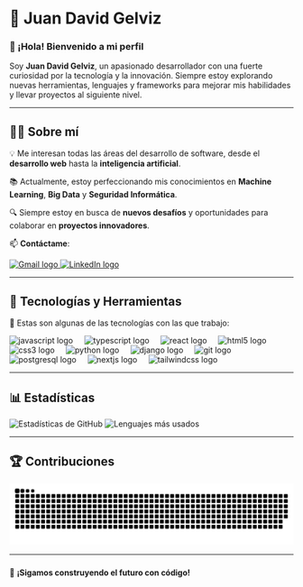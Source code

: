 # 🚀 Juan David Gelviz  

### 👋 ¡Hola! Bienvenido a mi perfil  

Soy **Juan David Gelviz**, un apasionado desarrollador con una fuerte curiosidad por la tecnología y la innovación. Siempre estoy explorando nuevas herramientas, lenguajes y frameworks para mejorar mis habilidades y llevar proyectos al siguiente nivel.

---

## 👨‍💻 Sobre mí  

💡 Me interesan todas las áreas del desarrollo de software, desde el **desarrollo web** hasta la **inteligencia artificial**.  

📚 Actualmente, estoy perfeccionando mis conocimientos en **Machine Learning**, **Big Data** y **Seguridad Informática**.  

🔍 Siempre estoy en busca de **nuevos desafíos** y oportunidades para colaborar en **proyectos innovadores**.  

📫 **Contáctame**:  
<div align="left">
  <a href="mailto:jgelvizjaimes13@gmail.com" target="_blank">
    <img src="https://img.shields.io/static/v1?message=Gmail&logo=gmail&label=&color=D14836&logoColor=white&labelColor=&style=for-the-badge" height="30" alt="Gmail logo" />
  </a>
  <a href="https://www.linkedin.com/in/juan-david-gelviz-418a852b7/" target="_blank">
    <img src="https://img.shields.io/static/v1?message=LinkedIn&logo=linkedin&label=&color=0077B5&logoColor=white&labelColor=&style=for-the-badge" height="30" alt="LinkedIn logo" />
  </a>
</div>

---

## 🚀 Tecnologías y Herramientas  
📌 Estas son algunas de las tecnologías con las que trabajo:  
<div align="start">
  <img src="https://cdn.jsdelivr.net/gh/devicons/devicon/icons/javascript/javascript-original.svg" height="30" alt="javascript logo"  />
  <img width="12" />
  <img src="https://cdn.jsdelivr.net/gh/devicons/devicon/icons/typescript/typescript-original.svg" height="30" alt="typescript logo"  />
  <img width="12" />
  <img src="https://cdn.jsdelivr.net/gh/devicons/devicon/icons/react/react-original.svg" height="30" alt="react logo"  />
  <img width="12" />
  <img src="https://cdn.jsdelivr.net/gh/devicons/devicon/icons/html5/html5-original.svg" height="30" alt="html5 logo"  />
  <img width="12" />
  <img src="https://cdn.jsdelivr.net/gh/devicons/devicon/icons/css3/css3-original.svg" height="30" alt="css3 logo"  />
  <img width="12" />
  <img src="https://cdn.jsdelivr.net/gh/devicons/devicon/icons/python/python-original.svg" height="30" alt="python logo"  />
  <img width="12" />
  <img src="https://cdn.jsdelivr.net/gh/devicons/devicon/icons/django/django-plain.svg" height="30" alt="django logo"  />
  <img width="12" />
  <img src="https://cdn.jsdelivr.net/gh/devicons/devicon/icons/git/git-original.svg" height="30" alt="git logo"  />
  <img width="12" />
  <img src="https://cdn.jsdelivr.net/gh/devicons/devicon/icons/postgresql/postgresql-original.svg" height="30" alt="postgresql logo"  />
  <img width="12" />
  <img src="https://cdn.jsdelivr.net/gh/devicons/devicon/icons/nextjs/nextjs-original.svg" height="30" alt="nextjs logo"  />
  <img width="12" />
  <img src="https://cdn.jsdelivr.net/gh/devicons/devicon/icons/tailwindcss/tailwindcss-original-wordmark.svg" height="30" alt="tailwindcss logo"  />
</div>

---

## 📊 Estadísticas  

<div align="start">
  <img src="https://github-readme-stats.vercel.app/api?username=Gelviz274&show_icons=true&theme=dracula&count_private=true&hide_border=false" height="160" alt="Estadísticas de GitHub" />
  <img src="https://github-readme-stats.vercel.app/api/top-langs?username=Gelviz274&layout=compact&langs_count=6&theme=dracula&hide_border=false" height="160" alt="Lenguajes más usados" />
</div>

---

## 🏆 Contribuciones  

<picture>
  <source media="(prefers-color-scheme: dark)" srcset="https://raw.githubusercontent.com/platane/platane/output/github-contribution-grid-snake-dark.svg">
  <source media="(prefers-color-scheme: light)" srcset="https://raw.githubusercontent.com/platane/platane/output/github-contribution-grid-snake.svg">
  <img alt="GitHub Contribution Grid Snake" src="https://raw.githubusercontent.com/platane/platane/output/github-contribution-grid-snake.svg">
</picture>

---

###

🚀 **¡Sigamos construyendo el futuro con código!**  
